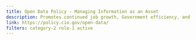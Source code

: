 ```yaml
---
title: Open Data Policy - Managing Information as an Asset
description: Promotes continued job growth, Government efficiency, and the social good that can be gained from opening Government data to the public. New and modernized Government information resources shall be open and machine readable.
link: https://policy.cio.gov/open-data/
filters: category-2 role-1 active
---
```

